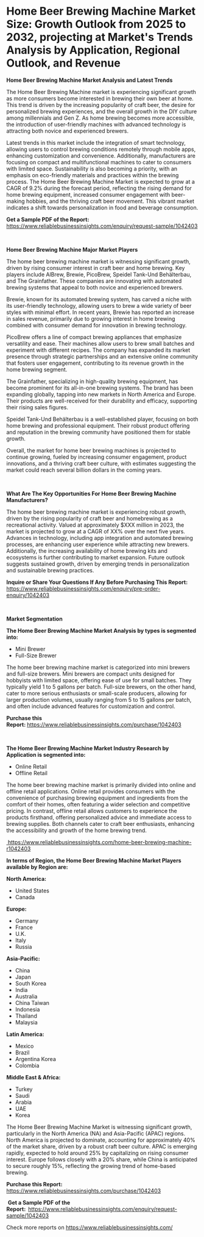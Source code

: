 <p><h1>Home Beer Brewing Machine Market Size: Growth Outlook from 2025 to 2032, projecting at Market's Trends Analysis by Application, Regional Outlook, and Revenue</h1></p><p><strong>Home Beer Brewing Machine Market Analysis and Latest Trends</strong></p>
<p><p>The Home Beer Brewing Machine market is experiencing significant growth as more consumers become interested in brewing their own beer at home. This trend is driven by the increasing popularity of craft beer, the desire for personalized brewing experiences, and the overall growth in the DIY culture among millennials and Gen Z. As home brewing becomes more accessible, the introduction of user-friendly machines with advanced technology is attracting both novice and experienced brewers. </p><p>Latest trends in this market include the integration of smart technology, allowing users to control brewing conditions remotely through mobile apps, enhancing customization and convenience. Additionally, manufacturers are focusing on compact and multifunctional machines to cater to consumers with limited space. Sustainability is also becoming a priority, with an emphasis on eco-friendly materials and practices within the brewing process. The Home Beer Brewing Machine Market is expected to grow at a CAGR of 9.2% during the forecast period, reflecting the rising demand for home brewing equipment, increased consumer engagement with beer-making hobbies, and the thriving craft beer movement. This vibrant market indicates a shift towards personalization in food and beverage consumption.</p></p>
<p><strong>Get a Sample PDF of the Report:&nbsp;</strong> <a href="https://www.reliablebusinessinsights.com/enquiry/request-sample/1042403?utm_campaign=2227&utm_medium=2&utm_source=Github&utm_content=ia&utm_term=05022025&utm_id=home-beer-brewing-machine">https://www.reliablebusinessinsights.com/enquiry/request-sample/1042403</a></p>
<p>&nbsp;</p>
<p><strong>Home Beer Brewing Machine Major Market Players</strong></p>
<p><p>The home beer brewing machine market is witnessing significant growth, driven by rising consumer interest in craft beer and home brewing. Key players include AlBrew, Brewie, PicoBrew, Speidel Tank-Und Behälterbau, and The Grainfather. These companies are innovating with automated brewing systems that appeal to both novice and experienced brewers.</p><p>Brewie, known for its automated brewing system, has carved a niche with its user-friendly technology, allowing users to brew a wide variety of beer styles with minimal effort. In recent years, Brewie has reported an increase in sales revenue, primarily due to growing interest in home brewing combined with consumer demand for innovation in brewing technology.</p><p>PicoBrew offers a line of compact brewing appliances that emphasize versatility and ease. Their machines allow users to brew small batches and experiment with different recipes. The company has expanded its market presence through strategic partnerships and an extensive online community that fosters user engagement, contributing to its revenue growth in the home brewing segment.</p><p>The Grainfather, specializing in high-quality brewing equipment, has become prominent for its all-in-one brewing systems. The brand has been expanding globally, tapping into new markets in North America and Europe. Their products are well-received for their durability and efficacy, supporting their rising sales figures.</p><p>Speidel Tank-Und Behälterbau is a well-established player, focusing on both home brewing and professional equipment. Their robust product offering and reputation in the brewing community have positioned them for stable growth. </p><p>Overall, the market for home beer brewing machines is projected to continue growing, fueled by increasing consumer engagement, product innovations, and a thriving craft beer culture, with estimates suggesting the market could reach several billion dollars in the coming years.</p></p>
<p>&nbsp;</p>
<p><strong>What Are The Key Opportunities For Home Beer Brewing Machine Manufacturers?</strong></p>
<p><p>The home beer brewing machine market is experiencing robust growth, driven by the rising popularity of craft beer and homebrewing as a recreational activity. Valued at approximately $XXX million in 2023, the market is projected to grow at a CAGR of XX% over the next five years. Advances in technology, including app integration and automated brewing processes, are enhancing user experience while attracting new brewers. Additionally, the increasing availability of home brewing kits and ecosystems is further contributing to market expansion. Future outlook suggests sustained growth, driven by emerging trends in personalization and sustainable brewing practices.</p></p>
<p><strong>Inquire or Share Your Questions If Any Before Purchasing This Report:</strong> <a href="https://www.reliablebusinessinsights.com/enquiry/pre-order-enquiry/1042403?utm_campaign=2227&utm_medium=2&utm_source=Github&utm_content=ia&utm_term=05022025&utm_id=home-beer-brewing-machine">https://www.reliablebusinessinsights.com/enquiry/pre-order-enquiry/1042403</a></p>
<p>&nbsp;</p>
<p><strong>Market Segmentation</strong></p>
<p><strong>The Home Beer Brewing Machine Market Analysis by types is segmented into:</strong></p>
<p><ul><li>Mini Brewer</li><li>Full-Size Brewer</li></ul></p>
<p><p>The home beer brewing machine market is categorized into mini brewers and full-size brewers. Mini brewers are compact units designed for hobbyists with limited space, offering ease of use for small batches. They typically yield 1 to 5 gallons per batch. Full-size brewers, on the other hand, cater to more serious enthusiasts or small-scale producers, allowing for larger production volumes, usually ranging from 5 to 15 gallons per batch, and often include advanced features for customization and control.</p></p>
<p><strong>Purchase this Report:&nbsp;</strong><a href="https://www.reliablebusinessinsights.com/purchase/1042403?utm_campaign=2227&utm_medium=2&utm_source=Github&utm_content=ia&utm_term=05022025&utm_id=home-beer-brewing-machine">https://www.reliablebusinessinsights.com/purchase/1042403</a></p>
<p>&nbsp;</p>
<p><strong>The Home Beer Brewing Machine Market Industry Research by Application is segmented into:</strong></p>
<p><ul><li>Online Retail</li><li>Offline Retail</li></ul></p>
<p><p>The home beer brewing machine market is primarily divided into online and offline retail applications. Online retail provides consumers with the convenience of purchasing brewing equipment and ingredients from the comfort of their homes, often featuring a wider selection and competitive pricing. In contrast, offline retail allows customers to experience the products firsthand, offering personalized advice and immediate access to brewing supplies. Both channels cater to craft beer enthusiasts, enhancing the accessibility and growth of the home brewing trend.</p></p>
<p><a href="https://www.reliablebusinessinsights.com/home-beer-brewing-machine-r1042403?utm_campaign=2227&utm_medium=2&utm_source=Github&utm_content=ia&utm_term=05022025&utm_id=home-beer-brewing-machine">&nbsp;https://www.reliablebusinessinsights.com/home-beer-brewing-machine-r1042403</a></p>
<p><strong>In terms of Region, the Home Beer Brewing Machine Market Players available by Region are:</strong></p>
<p>
    <p> <strong> North America: </strong>
        <ul>
            <li>United States</li>
            <li>Canada</li>
        </ul>
        </p> 
    <p> <strong> Europe: </strong>
        <ul>
            <li>Germany</li>
            <li>France</li>
            <li>U.K.</li>
            <li>Italy</li>
            <li>Russia</li>
        </ul>
        </p> 
    <p> <strong> Asia-Pacific: </strong>
        <ul>
            <li>China</li>
            <li>Japan</li>
            <li>South Korea</li>
            <li>India</li>
            <li>Australia</li>
            <li>China Taiwan</li>
            <li>Indonesia</li>
            <li>Thailand</li>
            <li>Malaysia</li>
        </ul>
        </p> 
    <p> <strong> Latin America: </strong>
        <ul>
            <li>Mexico</li>
            <li>Brazil</li>
            <li>Argentina Korea</li>
            <li>Colombia</li>
        </ul>
        </p> 
    <p> <strong> Middle East & Africa: </strong>
        <ul>
            <li>Turkey</li>
            <li>Saudi</li>
            <li>Arabia</li>
            <li>UAE</li>
            <li>Korea</li>
        </ul>
    </p>
    </p>
<p><p>The Home Beer Brewing Machine Market is witnessing significant growth, particularly in the North America (NA) and Asia-Pacific (APAC) regions. North America is projected to dominate, accounting for approximately 40% of the market share, driven by a robust craft beer culture. APAC is emerging rapidly, expected to hold around 25% by capitalizing on rising consumer interest. Europe follows closely with a 20% share, while China is anticipated to secure roughly 15%, reflecting the growing trend of home-based brewing.</p></p>
<p><strong>Purchase this Report: </strong><a href="https://www.reliablebusinessinsights.com/purchase/1042403?utm_campaign=2227&utm_medium=2&utm_source=Github&utm_content=ia&utm_term=05022025&utm_id=home-beer-brewing-machine">https://www.reliablebusinessinsights.com/purchase/1042403</a></p>
<p>&nbsp;<strong>Get a Sample PDF of the Report:&nbsp;&nbsp;</strong><a href="https://www.reliablebusinessinsights.com/enquiry/request-sample/1042403?utm_campaign=2227&utm_medium=2&utm_source=Github&utm_content=ia&utm_term=05022025&utm_id=home-beer-brewing-machine">https://www.reliablebusinessinsights.com/enquiry/request-sample/1042403</a></p>
<p><strong></strong></p>
<p>Check more reports on <a href="https://www.reliablebusinessinsights.com/?utm_campaign=2227&utm_medium=2&utm_source=Github&utm_content=ia&utm_term=05022025&utm_id=home-beer-brewing-machine">https://www.reliablebusinessinsights.com/</a></p>